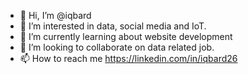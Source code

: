 - 👋 Hi, I’m @iqbard
- 👀 I’m interested in data, social media and IoT.
- 🌱 I’m currently learning about website development
- 💞️ I’m looking to collaborate on data related job.
- 📫 How to reach me https://linkedin.com/in/iqbard26

